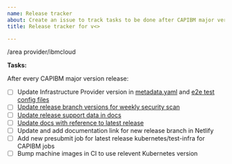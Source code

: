 ```yaml
---
name: Release tracker
about: Create an issue to track tasks to be done after CAPIBM major version release
title: Release tracker for v<>

---
```


/area provider/ibmcloud

**Tasks:**

After every CAPIBM major version release:
- [ ] Update Infrastructure Provider version in [metadata.yaml](https://github.com/kubernetes-sigs/cluster-api-provider-ibmcloud/blob/main/metadata.yaml) and [e2e test config files](https://github.com/kubernetes-sigs/cluster-api-provider-ibmcloud/tree/main/test/e2e/config)
- [ ] [Update release branch versions for weekly security scan](https://github.com/kubernetes-sigs/cluster-api-provider-ibmcloud/blob/main/.github/workflows/weekly-security-scan.yaml#L16)
- [ ] [Update release support data in docs](https://github.com/kubernetes-sigs/cluster-api-provider-ibmcloud/blob/main/docs/book/src/developer/release-support-guidelines.md)
- [ ] [Update docs with reference to latest release](https://github.com/kubernetes-sigs/cluster-api-provider-ibmcloud/blob/main/README.md#compatibility-with-cluster-api-and-kubernetes-versions)
- [ ] Update and add documentation link for new release branch in Netlify
- [ ] Add new presubmit job for latest release kubernetes/test-infra for CAPIBM jobs
- [ ] Bump machine images in CI to use relevent Kubernetes version
